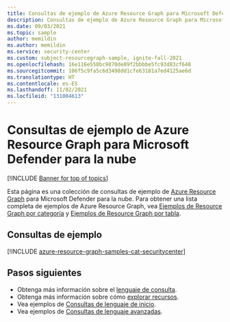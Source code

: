 ```yaml
---
title: Consultas de ejemplo de Azure Resource Graph para Microsoft Defender para la nube
description: Consultas de ejemplo de Azure Resource Graph para Microsoft Defender para la nube que muestran el uso de tipos de recursos y tablas para acceder a los recursos y propiedades relacionados con Microsoft Defender para la nube.
ms.date: 09/03/2021
ms.topic: sample
author: memildin
ms.author: memildin
ms.service: security-center
ms.custom: subject-resourcegraph-sample, ignite-fall-2021
ms.openlocfilehash: 16e116e558bc9870de89f2bbbbe5fc93d83cf648
ms.sourcegitcommit: 106f5c9fa5c6d3498dd1cfe63181a7ed4125ae6d
ms.translationtype: HT
ms.contentlocale: es-ES
ms.lasthandoff: 11/02/2021
ms.locfileid: "131004613"
---
```

# <a name="azure-resource-graph-sample-queries-for-microsoft-defender-for-cloud"></a>Consultas de ejemplo de Azure Resource Graph para Microsoft Defender para la nube

[!INCLUDE [Banner for top of topics](./includes/banner.md)]

Esta página es una colección de consultas de ejemplo de [Azure Resource Graph](../governance/resource-graph/overview.md) para Microsoft Defender para la nube. Para obtener una lista completa de ejemplos de Azure Resource Graph, vea [Ejemplos de Resource Graph por categoría](../governance/resource-graph/samples/samples-by-category.md) y [Ejemplos de Resource Graph por tabla](../governance/resource-graph/samples/samples-by-table.md).

## <a name="sample-queries"></a>Consultas de ejemplo

[!INCLUDE [azure-resource-graph-samples-cat-securitycenter](../../includes/resource-graph/samples/bycat/azure-security-center.md)]

## <a name="next-steps"></a>Pasos siguientes

- Obtenga más información sobre el [lenguaje de consulta](../governance/resource-graph/concepts/query-language.md).
- Obtenga más información sobre cómo [explorar recursos](../governance/resource-graph/concepts/explore-resources.md).
- Vea ejemplos de [Consultas de lenguaje de inicio](../governance/resource-graph/samples/starter.md).
- Vea ejemplos de [Consultas de lenguaje avanzadas](../governance/resource-graph/samples/advanced.md).
